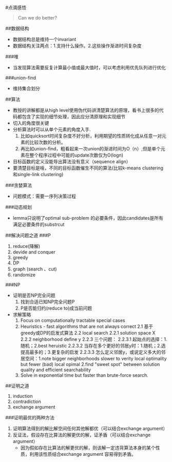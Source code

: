 #点滴感悟

> Can we do better?

##数据结构
* 数据结构总是维持一个invariant
* 数据结构关注两点：1.支持什么操作。2.这些操作渐进时间复杂度

###堆
* 当发现算法需要反复计算最小值或最大值时，可以考虑利用优先队列进行优化

###union-find
* 维持集合划分

##算法
* 教授的讲解都是从high level使用伪代码讲清楚算法的原理，看书上很多的代码都包含了实现的细节处理，因此应分清原理和实现细节
* 切入的角度很关键
* 分析算法时可以从单个元素的角度入手.
	1. 比如quicksort时间复杂度不好分析，利用期望的性质转化成从任意一对元素的比较次数的分析。
	2. 再比如union-find，粗看起来一次union的渐进时间为O（n）,但是单个元素在整个程序过程中可能的update次数仅为O(logn)
* 目标函数的定义没能导出算法没有意义（sequence align）
* 要清楚目标是啥，不同的目标函数催生不同的算法(比较k-means clustering和single-link clustering)

###贪婪算法
* 问题模式：需要一序列决策过程

###动态规划
* lemma只说明了optimal sub-problem 的必要条件，因此candidates是所有满足必要条件的substrcut

##解决问题之道
###P
1. reduce(降解)
2. devide and conquer
3. greedy
4. DP
5. graph (search 、cut)
6. randomize

###NP
* 证明是否NP完全问题 
	1. 找到合适已知NP完全问题P
	2. P是否能归约(reduce to)成当前问题
* 求解策略
	1. Focus on computationally tractable special cases
	2. Heuristics - fast algorithms that are not always correct
		2.1 基于greedy或DP的启发式算法
		2.2 local search
			2.2.1 solution space X
			2.2.2 neighborhood define y
			2.2.3 三个问题：
				2.2.3.1 起始点的选择：1.随机；2.best heruistic
				2.2.3.2 当存在多个更好的邻居y时：1.随机；2.选提高最多的；3.更复杂的启发
				2.2.3.3 怎么定义邻居y，或说定义多大的邻居空间：1.note bigger neighborhoods slower to verity local optimality but fewer (bad) local opimal 2.find "sweet spot" between solution quality and efficient searchability
	3. Solve in exponential time but faster than brute-force search.

##证明之道
1. induction
2. contradiction
3. exchange argument

###证明最优的两种方法
1. 证明算法得到的解比解空间任何其他解都优（可以结合exchange argument）
2. 反证法，假设存在比算法的解更优的解，证矛盾（可以结合exchange argument）
	* 因为假如存在比算法的解更优的解，则该解一定违背算法本身的某个性质，利用该性质结合exchange argument 容易得到矛盾。